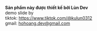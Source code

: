 <b>Sản phẩm này được thiết kế bởi Lùn Dev</b><br/>
demo slide by<br />
tiktok: https://www.tiktok.com/@kulun0312 <br />
gmail: hohoang.dev@gmail.com <br />
